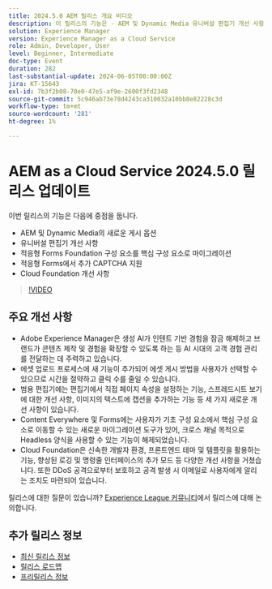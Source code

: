 ```yaml
---
title: 2024.5.0 AEM 릴리스 개요 비디오
description: 이 릴리스의 기능은 - AEM 및 Dynamic Media 유니버설 편집기 개선 사항에 대한 새로운 게시 옵션 적응형 Forms Foundation 구성 요소를 핵심 구성 요소로 마이그레이션 적응형 Forms Cloud Foundation 개선 사항의 Captcha 추가 지원 기능에 중점을 둡니다.
solution: Experience Manager
version: Experience Manager as a Cloud Service
role: Admin, Developer, User
level: Beginner, Intermediate
doc-type: Event
duration: 282
last-substantial-update: 2024-06-05T00:00:00Z
jira: KT-15643
exl-id: 7b3f2b08-70e0-47e5-af9e-2600f3fd2348
source-git-commit: 5c946ab73e78d4243ca310032a10bb8e82228c3d
workflow-type: tm+mt
source-wordcount: '281'
ht-degree: 1%

---
```


# AEM as a Cloud Service 2024.5.0 릴리스 업데이트

이번 릴리스의 기능은 다음에 중점을 둡니다.

* AEM 및 Dynamic Media의 새로운 게시 옵션
* 유니버설 편집기 개선 사항
* 적응형 Forms Foundation 구성 요소를 핵심 구성 요소로 마이그레이션
* 적응형 Forms에서 추가 CAPTCHA 지원
* Cloud Foundation 개선 사항

>[!VIDEO](https://video.tv.adobe.com/v/3429503/?learn=on)

## 주요 개선 사항

* Adobe Experience Manager은 생성 AI가 인텐트 기반 경험을 잠금 해제하고 브랜드가 콘텐츠 제작 및 경험을 확장할 수 있도록 하는 등 AI 시대의 고객 경험 관리를 전달하는 데 주력하고 있습니다.
* 에셋 업로드 프로세스에 새 기능이 추가되어 에셋 게시 방법을 사용자가 선택할 수 있으므로 시간을 절약하고 클릭 수를 줄일 수 있습니다.
* 범용 편집기에는 편집기에서 직접 페이지 속성을 설정하는 기능, 스프레드시트 보기에 대한 개선 사항, 이미지의 텍스트에 캡션을 추가하는 기능 등 세 가지 새로운 개선 사항이 있습니다.
* Content Everywhere 및 Forms에는 사용자가 기초 구성 요소에서 핵심 구성 요소로 이동할 수 있는 새로운 마이그레이션 도구가 있어, 크로스 채널 목적으로 Headless 양식을 사용할 수 있는 기능이 해제되었습니다.
* Cloud Foundation은 신속한 개발자 환경, 프론트엔드 테마 및 템플릿을 활용하는 기능, 향상된 로깅 및 명령줄 인터페이스의 추가 모드 등 다양한 개선 사항을 거쳤습니다. 또한 DDoS 공격으로부터 보호하고 공격 발생 시 이메일로 사용자에게 알리는 조치도 마련되어 있습니다.


릴리스에 대한 질문이 있습니까?  [Experience League 커뮤니티](https://adobe.ly/44Ofo8H)에서 릴리스에 대해 논의합니다.

## 추가 릴리스 정보

* [최신 릴리스 정보](https://experienceleague.adobe.com/docs/experience-manager-cloud-service/content/release-notes/home.html?lang=ko-KR)
* [릴리스 로드맵](https://experienceleague.adobe.com/docs/experience-manager-release-information/aem-release-updates/update-releases-roadmap.html?lang=ko)
* [프리릴리스 정보](https://experienceleague.adobe.com/docs/experience-manager-cloud-service/content/release-notes/prerelease.html?lang=ko)
